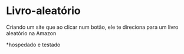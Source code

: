 # Livro-aleatório
Criando um site que ao clicar num botão, ele te direciona para um livro aleatório na Amazon

*hospedado e testado
